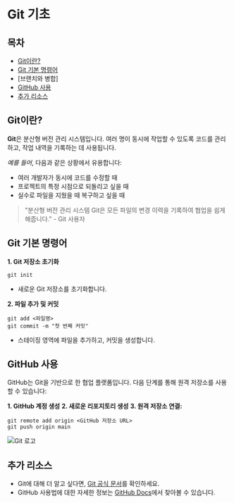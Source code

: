 # Git 기초

## 목차

- [Git이란?](https://tecoble.techcourse.co.kr/static/d0f3454b578873dff73251477ca0e729/09a10/dot-git.jpg)
- [Git 기본 명령어](https://tecoble.techcourse.co.kr/static/d0f3454b578873dff73251477ca0e729/09a10/dot-git.jpg)
- [브랜치와 병합]
- [GitHub 사용](https://tecoble.techcourse.co.kr/static/d0f3454b578873dff73251477ca0e729/09a10/dot-git.jpg)
- [추가 리소스](https://tecoble.techcourse.co.kr/static/d0f3454b578873dff73251477ca0e729/09a10/dot-git.jpg)

## Git이란?

**Git**은 분산형 버전 관리 시스템입니다. 여러 명이 동시에 작업할 수 있도록 코드를 관리하고, 작업 내역을 기록하는 데 사용됩니다.

_예를 들어_, 다음과 같은 상황에서 유용합니다:

- 여러 개발자가 동시에 코드를 수정할 때
- 프로젝트의 특정 시점으로 되돌리고 싶을 때
- 실수로 파일을 지웠을 때 복구하고 싶을 때

> "분산형 버전 관리 시스템 Git은 모든 파일의 변경 이력을 기록하여 협업을 쉽게 해줍니다." - Git 사용자

## Git 기본 명령어

**1. Git 저장소 초기화**

```
git init
```

- 새로운 Git 저장소를 초기화합니다.

**2. 파일 추가 및 커밋**

```
git add <파일명>
git commit -m "첫 번째 커밋"
```

- 스테이징 영역에 파일을 추가하고, 커밋을 생성합니다.

## GitHub 사용

GitHub는 Git을 기반으로 한 협업 플랫폼입니다. 다음 단계를 통해 원격 저장소를 사용할 수 있습니다:

**1. GitHub 계정 생성**
**2. 새로운 리포지토리 생성**
**3. 원격 저장소 연결:**

```
git remote add origin <GitHub 저장소 URL>
git push origin main
```

![Git 로고](https://tecoble.techcourse.co.kr/static/d0f3454b578873dff73251477ca0e729/09a10/dot-git.jpg)

## 추가 리소스

- Git에 대해 더 알고 싶다면, [Git 공식 문서](https://git-scm.com/doc)를 확인하세요.
- GitHub 사용법에 대한 자세한 정보는 [GitHub Docs](https://docs.github.com/en)에서 찾아볼 수 있습니다.
